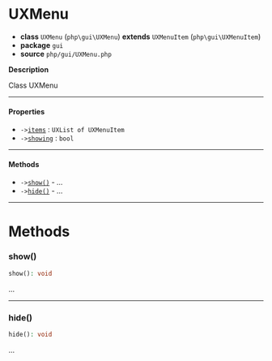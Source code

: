 # UXMenu

- **class** `UXMenu` (`php\gui\UXMenu`) **extends** `UXMenuItem` (`php\gui\UXMenuItem`)
- **package** `gui`
- **source** `php/gui/UXMenu.php`

**Description**

Class UXMenu

---

#### Properties

- `->`[`items`](#prop-items) : `UXList of UXMenuItem`
- `->`[`showing`](#prop-showing) : `bool`

---

#### Methods

- `->`[`show()`](#method-show) - _..._
- `->`[`hide()`](#method-hide) - _..._

---
# Methods

<a name="method-show"></a>

### show()
```php
show(): void
```
...

---

<a name="method-hide"></a>

### hide()
```php
hide(): void
```
...